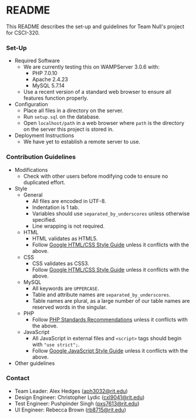 # README #

This README describes the set-up and guidelines for Team Null's project for CSCI-320.

### Set-Up ###

* Required Software
    * We are currently testing this on WAMPServer 3.0.6 with:
        * PHP 7.0.10
        * Apache 2.4.23
        * MySQL 5.7.14
    * Use a recent version of a standard web browser to ensure all features function properly.
* Configuration
    * Place all files in a directory on the server.
    * Run `setup.sql` on the database.
    * Open `localhost/path` in a web browser where `path` is the directory on the server this project is stored in.
* Deployment Instructions
    * We have yet to establish a remote server to use.

### Contribution Guidelines ###

* Modifications
    * Check with other users before modifying code to ensure no duplicated effort.
* Style
    * General
        * All files are encoded in UTF-8.
		* Indentation is 1 tab.
		* Variables should use `separated_by_underscores` unless otherwise specified.
		* Line wrapping is not required.
    * HTML
        * HTML validates as HTML5.
		* Follow [Google HTML/CSS Style Guide](https://google.github.io/styleguide/htmlcssguide.xml) unless it conflicts with the above.
    * CSS
        * CSS validates as CSS3.
		* Follow [Google HTML/CSS Style Guide](https://google.github.io/styleguide/htmlcssguide.xml) unless it conflicts with the above.
    * MySQL
        * All keywords are `UPPERCASE`.
        * Table and attribute names are `separated_by_underscores`.
		* Table names are plural, as a large number of our table names are reserved words in the singular.
	* PHP
	    * Follow [PHP Standards Recommendations](http://www.php-fig.org/psr/) unless it conflicts with the above.
	* JavaScript
	    * All JavaScript in external files and `<script>` tags should begin with `"use strict";`.
	    * Follow [Google JavaScript Style Guide](https://google.github.io/styleguide/javascriptguide.xml) unless it conflicts with the above.
* Other guidelines

### Contact ###

* Team Leader: Alex Hedges (aph3032@rit.edu)
* Design Engineer: Christopher Lydic (cxl9041@rit.edu)
* Test Engineer: Pushpinder Singh (pxs7613@rit.edu)
* UI Engineer: Rebecca Brown (rb8715@rit.edu)